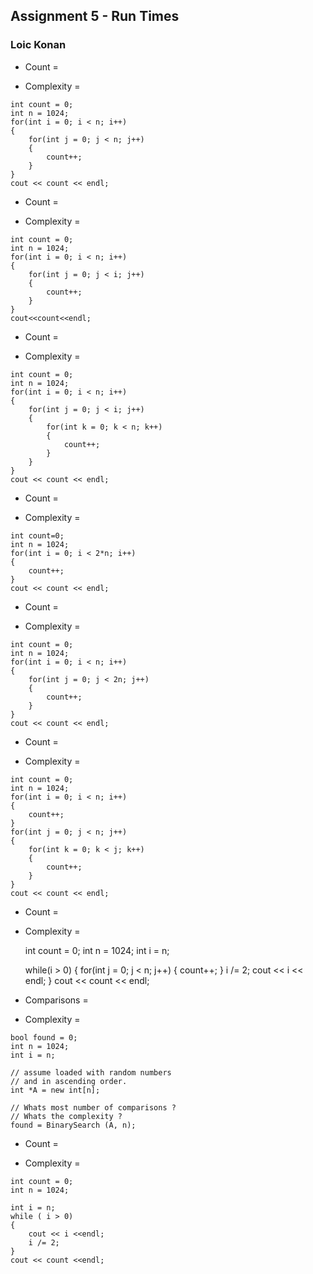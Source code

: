 ## Assignment 5 - Run Times

### Loic Konan

- Count =

- Complexity =

 >
    int count = 0;
    int n = 1024;
    for(int i = 0; i < n; i++)
    {
        for(int j = 0; j < n; j++)
        {
            count++;
        }
    }
    cout << count << endl;

- Count =

- Complexity =
>
    int count = 0;
    int n = 1024;
    for(int i = 0; i < n; i++)
    {
        for(int j = 0; j < i; j++)
        {
            count++;
        }
    }
    cout<<count<<endl;

- Count =

- Complexity =

>
    int count = 0;
    int n = 1024;
    for(int i = 0; i < n; i++) 
    {
        for(int j = 0; j < i; j++)
        {
            for(int k = 0; k < n; k++)
            {
                count++;
            }
        }
    }
    cout << count << endl;

- Count =

- Complexity =

>
    int count=0;
    int n = 1024;
    for(int i = 0; i < 2*n; i++)
    {
        count++;
    }
    cout << count << endl;

- Count =

- Complexity =
>
    int count = 0;
    int n = 1024;
    for(int i = 0; i < n; i++) 
    {
        for(int j = 0; j < 2n; j++)
        {
            count++;
        }
    }
    cout << count << endl;

- Count =

- Complexity =
>
    int count = 0;
    int n = 1024;
    for(int i = 0; i < n; i++) 
    {
        count++;
    }
    for(int j = 0; j < n; j++)
    {
        for(int k = 0; k < j; k++)
        {
            count++;
        }
    }
    cout << count << endl;

- Count =

- Complexity =
  >
    int count = 0;
    int n = 1024;
    int i = n;

    while(i > 0)
    {
        for(int j = 0; j < n; j++)
        {
            count++;
        }
        i /= 2;
        cout << i << endl;
    }
    cout << count << endl;

- Comparisons =

- Complexity =
>
    bool found = 0;
    int n = 1024;
    int i = n;

    // assume loaded with random numbers
    // and in ascending order.
    int *A = new int[n];

    // Whats most number of comparisons ?
    // Whats the complexity ?
    found = BinarySearch (A, n);

- Count =

- Complexity =
>
    int count = 0;
    int n = 1024;

    int i = n;
    while ( i > 0) 
    {
        cout << i <<endl;
        i /= 2;  
    }
    cout << count <<endl;
